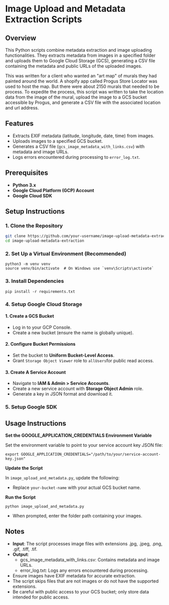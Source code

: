 # Image Upload and Metadata Extraction Scripts

## Overview

This Python scripts combine metadata extraction and image uploading functionalities. They extracts metadata from images in a specified folder and uploads them to Google Cloud Storage (GCS), generating a CSV file containing the metadata and public URLs of the uploaded images.

This was written for a client who wanted an "art map" of murals they had painted around the world. A shopify app called Progus Store Locator was used to host the map. But there were about 2150 murals that needed to be process. To expedite the process, this script was written to take the location data from the image of the mural, upload the image to a GCS bucket accessible by Progus, and generate a CSV file with the associated location and url address.

## Features

- Extracts EXIF metadata (latitude, longitude, date, time) from images.
- Uploads images to a specified GCS bucket.
- Generates a CSV file (`gcs_image_metadata_with_links.csv`) with metadata and image URLs.
- Logs errors encountered during processing to `error_log.txt`.

## Prerequisites

- **Python 3.x**
- **Google Cloud Platform (GCP) Account**
- **Google Cloud SDK**



## Setup Instructions



### 1. Clone the Repository

```bash
git clone https://github.com/your-username/image-upload-metadata-extraction.git
cd image-upload-metadata-extraction
```



### 2. Set Up a Virtual Environment (Recommended)

```
python3 -m venv venv
source venv/bin/activate  # On Windows use `venv\Scripts\activate`
```



### 3. Install Dependencies

```
pip install -r requirements.txt
```



### 4. Setup Google Cloud Storage

#### 1. Create a GCS Bucket

- Log in to your GCP Console.
- Create a new bucket (ensure the name is globally unique).

#### 2. Configure Bucket Permissions

- Set the bucket to **Uniform Bucket-Level Access**.
- Grant `Storage Object Viewer` role to `allUsers`for public read access.

#### 3. Create A Service Account

- Navigate to **IAM & Admin > Service Accounts**.
- Create a new service account with **Storage Object Admin** role.
- Generate a key in JSON format and download it.



### 5. Setup Google SDK



## Usage Instructions



**Set the GOOGLE_APPLICATION_CREDENTIALS Environment Variable**

Set the environment variable to point to your service account key JSON file:

`export GOOGLE_APPLICATION_CREDENTIALS="/path/to/your/service-account-key.json"`



**Update the Script**

In `image_upload_and_metadata.py`, update the following:

- Replace `your-bucket-name` with your actual GCS bucket name.



**Run the Script**

`python image_upload_and_metadata.py`

- When prompted, enter the folder path containing your images.



## Notes

- **Input**: The script processes image files with extensions .jpg, .jpeg, .png, .gif, .tiff, .tif.
- **Output**:
  - gcs_image_metadata_with_links.csv: Contains metadata and image URLs.
  - error_log.txt: Logs any errors encountered during processing.
- Ensure images have EXIF metadata for accurate extraction.
- The script skips files that are not images or do not have the supported extensions.
- Be careful with public access to your GCS bucket; only store data intended for public access.